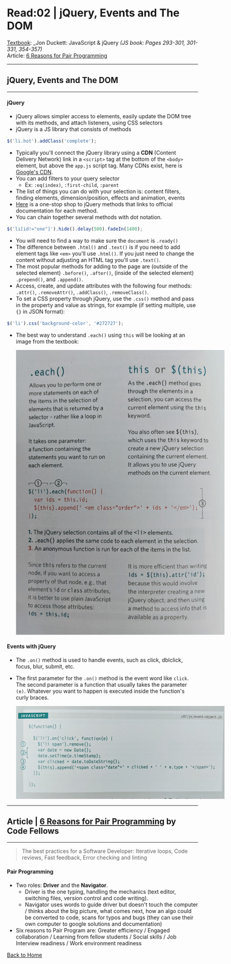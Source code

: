 # Read:02 \| jQuery, Events and The DOM
[Textbook](https://www.amazon.com/dp/1118907442/ref=cm_sw_em_r_mt_dp_U_X77.EbAN2ACE2): _Jon Duckett: JavaScript & jQuery  *(JS book: Pages 293-301, 301-331, 354-357)*  
Article: [6 Reasons for Pair Programming](https://www.codefellows.org/blog/6-reasons-for-pair-programming/)


---
## jQuery, Events and The DOM
---

#### jQuery

- jQuery allows simpler access to elements, easily update the DOM tree with its methods, and attach listeners, using CSS selectors
- jQuery is a JS library that consists of methods

```js
$('li.hot').addClass('complete');
```

- Typically you'll connect the jQuery library using a **CDN** (Content Delivery Network) link in a `<script>` tag at the bottom of the `<body>` element, but above the `app.js` script tag. Many CDNs exist, here is [Google's CDN](https://developers.google.com/speed/libraries).
- You can add filters to your query selector
  - Ex: `:eq(index)`, `:first-child`, `:parent`
- The list of things you can do with your selection is: content filters, finding elements, dimension/position, effects and animation, events
- [Here](https://overapi.com/jquery) is a one-stop shop to jQuery methods that links to official documentation for each method.
- You can chain together several methods with dot notation.

```js
$('li[id!="one"]').hide().delay(500).fadeIn(1400);
```

- You will need to find a way to make sure the `document` is `.ready()`
- The difference between `.html()` and `.text()` is if you need to add element tags like `<em>` you'll use `.html()`. If you just need to change the content without adjusting an HTML tag you'll use `.text()`.
- The most popular methods for adding to the page are (outside of the selected element) `.before()`, `.after()`, (inside of the selected element) `.prepend()`, and `.append()`.
- Access, create, and update attributes with the following four methods: `.attr()`, `.removeAttr()`, `.addClass()`, `.removeClass()`.
- To set a CSS property through jQuery, use the `.css()` method and pass in the property and value as strings, for example (if setting multiple, use `{}` in JSON format):

```js
$('li').css('background-color', '#272727');
```

- The best way to understand `.each()` using `this` will be looking at an image from the textbook:

  <img src="../images/eachmethod.jpg" style="max-width: 550px">

#### Events with jQuery

- The `.on()` method is used to handle events, such as click, dblclick, focus, blur, submit, etc.
- The first parameter for the `.on()` method is the event word like `click`. The second parameter is a function that usually takes the parameter `(e)`. Whatever you want to happen is executed inside the function's curly braces.

  <img src="../images/eventobjectjq.jpg" style="max-width: 550px">

---
## Article \| [6 Reasons for Pair Programming](https://www.codefellows.org/blog/6-reasons-for-pair-programming/) by Code Fellows

---
> The best practices for a Software Developer: Iterative loops, Code reviews, Fast feedback, Error checking and linting
#### Pair Programming
- Two roles: **Driver** and the **Navigator**.   
  - Driver is the one typing, handling the mechanics (text editor, switching files, version control and code writing).   
  - Navigator uses words to guide driver but doesn't touch the computer / thinks about the big picture, what comes next, how an algo could be converted to code, scans for typos and bugs (they can use their own computer to google solutions and documentation)
- Six reasons to Pair Program are: Greater efficiency / Engaged collaboration / Learning from fellow students / Social skills / Job Interview readiness / Work environment readiness



[Back to Home](README.md)
